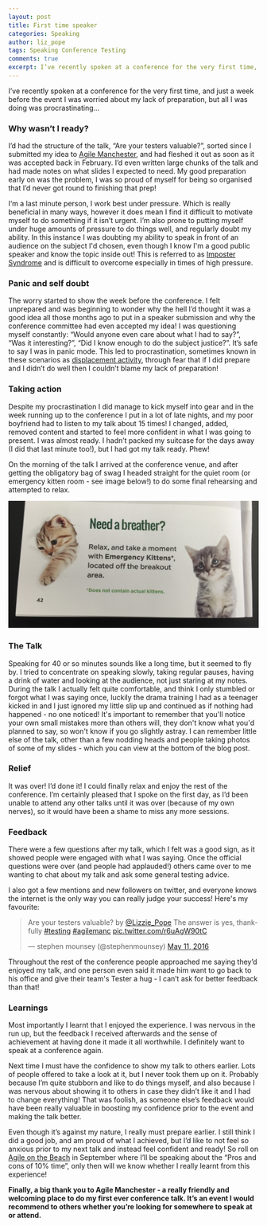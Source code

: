```yaml
---
layout: post
title: First time speaker
categories: Speaking
author: liz_pope
tags: Speaking Conference Testing
comments: true
excerpt: I’ve recently spoken at a conference for the very first time, and just a week before the event I was worried about my lack of preparation, but all I was doing was procrastinating...
---
```


I’ve recently spoken at a conference for the very first time, and just a week before the event I was worried about my lack of preparation, but all I was doing was procrastinating...

### Why wasn’t I ready?
I’d had the structure of the talk, “Are your testers valuable?”, sorted since I submitted my idea to [Agile Manchester](http://agilemanchester.net/2016/), and had fleshed it out as soon as it was accepted back in February. I’d even written large chunks of the talk and had made notes on what slides I expected to need. My good preparation early on was the problem, I was so proud of myself for being so organised that I’d never got round to finishing that prep!

I‘m a last minute person, I work best under pressure. Which is really beneficial in many ways, however it does mean I find it difficult to motivate myself to do something if it isn’t urgent. I’m also prone to putting myself under huge amounts of pressure to do things well, and regularly doubt my ability. In this instance I was doubting my ability to speak in front of an audience on the subject I'd chosen, even though I know I'm a good public speaker and know the topic inside out! This is referred to as [Imposter Syndrome](https://en.wikipedia.org/wiki/Impostor_syndrome) and is difficult to overcome especially in times of high pressure.


### Panic and self doubt
The worry started to show the week before the conference. I felt unprepared and was beginning to wonder why the hell I’d thought it was a good idea all those months ago to put in a speaker submission and why the conference committee had even accepted my idea! I was questioning myself constantly: “Would anyone even care about what I had to say?”, “Was it interesting?”, “Did I know enough to do the subject justice?”. It’s safe to say I was in panic mode. This led to procrastination, sometimes known in these scenarios as [displacement activity](http://dictionary.cambridge.org/us/dictionary/english/displacement-activity), through fear that if I did prepare and I didn’t do well then I couldn’t blame my lack of preparation!


### Taking action
Despite my procrastination I did manage to kick myself into gear and in the week running up to the conference I put in a lot of late nights, and my poor boyfriend had to listen to my talk about 15 times! I changed, added, removed content and started to feel more confident in what I was going to present. I was almost ready. I hadn’t packed my suitcase for the days away (I did that last minute too!), but I had got my talk ready. Phew!

On the morning of the talk I arrived at the conference venue, and after getting the obligatory bag of swag I headed straight for the quiet room (or emergency kitten room - see image below!) to do some final rehearsing and attempted to relax.

![Emergency Kittens](https://github.com/holidayextras/holidayextras.github.com/blob/master/assets/img/emergency_kittens.jpg?raw=true)


### The Talk
Speaking for 40 or so minutes sounds like a long time, but it seemed to fly by. I tried to concentrate on speaking slowly, taking regular pauses, having a drink of water and looking at the audience, not just staring at my notes. During the talk I actually felt quite comfortable, and think I only stumbled or forgot what I was saying once, luckily the drama training I had as a teenager kicked in and I just ignored my little slip up and continued as if nothing had happened - no one noticed! It's important to remember that you'll notice your own small mistakes more than others will, they don't know what you'd planned to say, so won't know if you go slightly astray. I can remember little else of the talk, other than a few nodding heads and people taking photos of some of my slides - which you can view at the bottom of the blog post.


### Relief
It was over! I’d done it! I could finally relax and enjoy the rest of the conference. I’m certainly pleased that I spoke on the first day, as I’d been unable to attend any other talks until it was over (because of my own nerves), so it would have been a shame to miss any more sessions.


### Feedback
There were a few questions after my talk, which I felt was a good sign, as it showed people were engaged with what I was saying. Once the official questions were over (and people had applauded!) others came over to me wanting to chat about my talk and ask some general testing advice.

I also got a few mentions and new followers on twitter, and everyone knows the internet is the only way you can really judge your success! Here's my favourite:

<blockquote class="twitter-tweet" data-lang="en"><p lang="en" dir="ltr">Are your testers valuable? by <a href="https://twitter.com/Lizzie_Pope">@Lizzie_Pope</a> The answer is yes, thankfully <a href="https://twitter.com/hashtag/testing?src=hash">#testing</a> <a href="https://twitter.com/hashtag/agilemanc?src=hash">#agilemanc</a> <a href="https://t.co/r6uAgW90tC">pic.twitter.com/r6uAgW90tC</a></p>&mdash; stephen mounsey (@stephenmounsey) <a href="https://twitter.com/stephenmounsey/status/730391865980289024">May 11, 2016</a></blockquote>
<script async src="//platform.twitter.com/widgets.js" charset="utf-8"></script>

Throughout the rest of the conference people approached me saying they’d enjoyed my talk, and one person even said it made him want to go back to his office and give their team's Tester a hug - I can’t ask for better feedback than that!


### Learnings
Most importantly I learnt that I enjoyed the experience. I was nervous in the run up, but the feedback I received afterwards and the sense of achievement at having done it made it all worthwhile. I definitely want to speak at a conference again.

Next time I must have the confidence to show my talk to others earlier. Lots of people offered to take a look at it, but I never took them up on it. Probably because I’m quite stubborn and like to do things myself, and also because I was nervous about showing it to others in case they didn’t like it and I had to change everything! That was foolish, as someone else’s feedback would have been really valuable in boosting my confidence prior to the event and making the talk better.

Even though it’s against my nature, I really must prepare earlier. I still think I did a good job, and am proud of what I achieved, but I’d like to not feel so anxious prior to my next talk and instead feel confident and ready! So roll on  [Agile on the Beach](http://agileonthebeach.com/2016-line-up/) in September where I’ll be speaking about the “Pros and cons of 10% time”, only then will we know whether I really learnt from this experience!


**Finally, a big thank you to Agile Manchester - a really friendly and welcoming place to do my first ever conference talk. It’s an event I would recommend to others whether you’re looking for somewhere to speak at or attend.**



<script async class="speakerdeck-embed" data-id="0e42aca6eb44419f8ca36d34a72dc891" data-ratio="1.77777777777778" src="//speakerdeck.com/assets/embed.js"></script>
